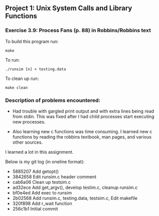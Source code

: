 ## Project 1: Unix System Calls and Library Functions

### Exercise 3.9: Process Fans (p. 88) in Robbins/Robbins text

To build this program run:
```
make
```

To run:
```    
./runsim [n] < testing.data
```

To clean up run:
```
make clean
```

### Description of problems encountered:

- Had trouble with gargled print output and with extra lines being read from stdin.
This was fixed after I had child processes start executing new processes.

- Also learning new c functions was time consuming. I learned new c functions by
reading the robbins textbook, man pages, and various other sources.

I learned a lot in this assignment.

Below is my git log (in oneline format):

- 5885207 Add getopt()
- 3842658 Edit runsim.c header comment
- cab6a06 Clean up testsim.c
- ad32ece Add get_argv(), develop testim.c, cleanup runsim.c
- bf0e4ed Add exec to runsim
- 2b02568 Add runsim.c, testing.data, testsim.c, Edit makefile
- 320f898 Add r_wait function
- 256c1b1 Initial commit
